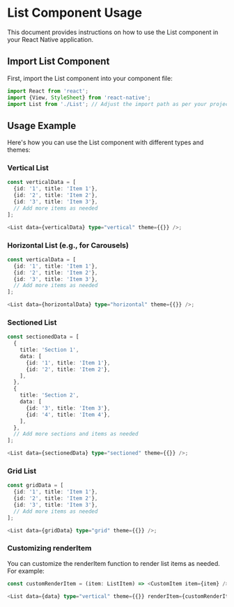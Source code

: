# List Component Usage

This document provides instructions on how to use the List component in your React Native application.

## Import List Component

First, import the List component into your component file:

```typescript
import React from 'react';
import {View, StyleSheet} from 'react-native';
import List from './List'; // Adjust the import path as per your project structure
```

## Usage Example

Here's how you can use the List component with different types and themes:

### Vertical List

```typescript
const verticalData = [
  {id: '1', title: 'Item 1'},
  {id: '2', title: 'Item 2'},
  {id: '3', title: 'Item 3'},
  // Add more items as needed
];

<List data={verticalData} type="vertical" theme={{}} />;
```

### Horizontal List (e.g., for Carousels)

```typescript
const verticalData = [
  {id: '1', title: 'Item 1'},
  {id: '2', title: 'Item 2'},
  {id: '3', title: 'Item 3'},
  // Add more items as needed
];

<List data={horizontalData} type="horizontal" theme={{}} />;
```

### Sectioned List

```typescript
const sectionedData = [
  {
    title: 'Section 1',
    data: [
      {id: '1', title: 'Item 1'},
      {id: '2', title: 'Item 2'},
    ],
  },
  {
    title: 'Section 2',
    data: [
      {id: '3', title: 'Item 3'},
      {id: '4', title: 'Item 4'},
    ],
  },
  // Add more sections and items as needed
];

<List data={sectionedData} type="sectioned" theme={{}} />;
```

### Grid List

```typescript
const gridData = [
  {id: '1', title: 'Item 1'},
  {id: '2', title: 'Item 2'},
  {id: '3', title: 'Item 3'},
  // Add more items as needed
];

<List data={gridData} type="grid" theme={{}} />;
```

### Customizing renderItem

You can customize the renderItem function to render list items as needed. For example:

```typescript
const customRenderItem = (item: ListItem) => <CustomItem item={item} />;

<List data={data} type="vertical" theme={{}} renderItem={customRenderItem} />;
```
